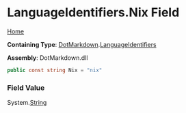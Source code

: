 # LanguageIdentifiers\.Nix Field

[Home](../../../README.md)

**Containing Type**: [DotMarkdown](../../README.md)\.[LanguageIdentifiers](../README.md)

**Assembly**: DotMarkdown\.dll

```csharp
public const string Nix = "nix"
```

### Field Value

System\.[String](https://docs.microsoft.com/en-us/dotnet/api/system.string)